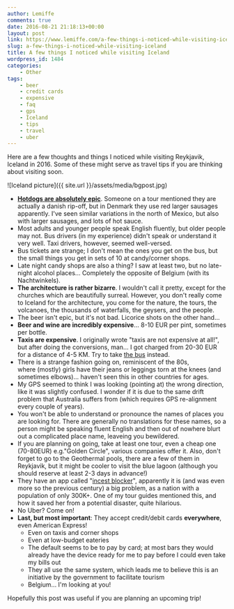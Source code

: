 ```yaml
---
author: Lemiffe
comments: true
date: 2016-08-21 21:18:13+00:00
layout: post
link: https://www.lemiffe.com/a-few-things-i-noticed-while-visiting-iceland/
slug: a-few-things-i-noticed-while-visiting-iceland
title: A few things I noticed while visiting Iceland
wordpress_id: 1484
categories:
    - Other
tags:
    - beer
    - credit cards
    - expensive
    - faq
    - gps
    - Iceland
    - tips
    - travel
    - uber
---
```


Here are a few thoughts and things I noticed while visiting Reykjavik, Iceland in 2016. Some of these might serve as travel tips if you are thinking about visiting soon.

![Iceland picture]({{ site.url }}/assets/media/bgpost.jpg)

-   **[Hotdogs are absolutely epic](http://www.cntraveler.com/stories/2014-08-21/the-one-dish-to-eat-in-iceland)**. Someone on a tour mentioned they are actually a danish rip-off, but in Denmark they use red larger sausages apparently. I've seen similar variations in the north of Mexico, but also with larger sausages, and lots of hot sauce.
-   Most adults and younger people speak English fluently, but older people may not. Bus drivers (in my experience) didn't speak or understand it very well. Taxi drivers, however, seemed well-versed.
-   Bus tickets are strange; I don't mean the ones you get on the bus, but the small things you get in sets of 10 at candy/corner shops.
-   Late night candy shops are also a thing? I saw at least two, but no late-night alcohol places... Completely the opposite of Belgium (with its Nachtwinkels).
-   **The architecture is rather bizarre**. I wouldn't call it pretty, except for the churches which are beautifully surreal. However, you don't really come to Iceland for the architecture, you come for the nature, the tours, the volcanoes, the thousands of waterfalls, the geysers, and the people.
-   The beer isn't epic, but it's not bad. Licorice shots on the other hand...
-   **Beer and wine are incredibly expensive**... 8-10 EUR per pint, sometimes per bottle.
-   **Taxis are expensive**. I originally wrote "taxis are not expensive at all!", but after doing the conversions, man... I got charged from 20-30 EUR for a distance of 4-5 KM. Try to take [the bus](http://s.straeto.is/journeyplanner/enterJourneyPlan.do?hss=kBCvl227290423) instead.
-   There is a strange fashion going on, reminiscent of the 80s, where (mostly) girls have their jeans or leggings torn at the knees (and sometimes elbows)... haven't seen this in other countries for ages.
-   My GPS seemed to think I was looking (pointing at) the wrong direction, like it was slightly confused. I wonder if it is due to the same drift problem that Australia suffers from (which requires GPS re-alignment every couple of years).
-   You won't be able to understand or pronounce the names of places you are looking for. There are generally no translations for these names, so a person might be speaking fluent English and then out of nowhere blurt out a complicated place name, leaveing you bewildered.
-   If you are planning on going, take at least one tour, even a cheap one (70-80EUR) e.g."Golden Circle", various companies offer it. Also, don't forget to go to the Geothermal pools, there are a few of them in Reykjavik, but it might be cooler to visit the blue lagoon (although you should reserve at least 2-3 days in advance!)
-   They have an app called "[incest blocker](http://www.wired.co.uk/article/iceland-incest-app)", apparently it is (and was even more so the previous century) a big problem, as a nation with a population of only 300K+. One of my tour guides mentioned this, and how it saved her from a potential disaster, quite hilarious.
-   No Uber? Come on!
-   **Last, but most important**: They accept credit/debit cards **everywhere**, even American Express!
    -   Even on taxis and corner shops
    -   Even at low-budget eateries
    -   The default seems to be to pay by card; at most bars they would already have the device ready for me to pay before I could even take my bills out
    -   They all use the same system, which leads me to believe this is an initiative by the government to facilitate tourism
    -   Belgium... I'm looking at you!

Hopefully this post was useful if you are planning an upcoming trip!
